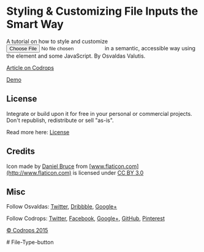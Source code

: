 # Styling & Customizing File Inputs the Smart Way

A tutorial on how to style and customize <input type="file"> in a semantic, accessible way using the <label> element and some JavaScript. By Osvaldas Valutis.

[Article on Codrops](http://tympanus.net/codrops/?p=24831)

[Demo](http://tympanus.net/Tutorials/CustomFileInputs/)

## License

Integrate or build upon it for free in your personal or commercial projects. Don't republish, redistribute or sell "as-is". 

Read more here: [License](http://tympanus.net/codrops/licensing/)

## Credits

Icon made by [Daniel Bruce](http://www.danielbruce.se) from [www.flaticon.com](http://www.flaticon.com) is licensed under [CC BY 3.0](http://creativecommons.org/licenses/by/3.0/)

## Misc

Follow Osvaldas: [Twitter](http://twitter.com/osvaldas), [Dribbble](http://dribbble.com/osvaldas), [Google+](https://plus.google.com/107216309002112755043?rel=author)

Follow Codrops: [Twitter](http://www.twitter.com/codrops), [Facebook](http://www.facebook.com/pages/Codrops/159107397912), [Google+](https://plus.google.com/101095823814290637419), [GitHub](https://github.com/codrops), [Pinterest](http://www.pinterest.com/codrops/)

[© Codrops 2015](http://www.codrops.com)





#   F i l e - T y p e - b u t t o n  
 